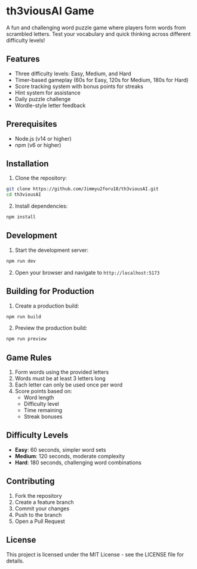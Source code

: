 # th3viousAI Game

A fun and challenging word puzzle game where players form words from scrambled letters. Test your vocabulary and quick thinking across different difficulty levels!

## Features

- Three difficulty levels: Easy, Medium, and Hard
- Timer-based gameplay (60s for Easy, 120s for Medium, 180s for Hard)
- Score tracking system with bonus points for streaks
- Hint system for assistance
- Daily puzzle challenge
- Wordle-style letter feedback

## Prerequisites

- Node.js (v14 or higher)
- npm (v6 or higher)

## Installation

1. Clone the repository:
```bash
git clone https://github.com/Jimmyu2foru18/th3viousAI.git
cd th3viousAI
```

2. Install dependencies:
```bash
npm install
```

## Development

1. Start the development server:
```bash
npm run dev
```

2. Open your browser and navigate to `http://localhost:5173`

## Building for Production

1. Create a production build:
```bash
npm run build
```

2. Preview the production build:
```bash
npm run preview
```

## Game Rules

1. Form words using the provided letters
2. Words must be at least 3 letters long
3. Each letter can only be used once per word
4. Score points based on:
   - Word length
   - Difficulty level
   - Time remaining
   - Streak bonuses

## Difficulty Levels

- **Easy**: 60 seconds, simpler word sets
- **Medium**: 120 seconds, moderate complexity
- **Hard**: 180 seconds, challenging word combinations

## Contributing

1. Fork the repository
2. Create a feature branch
3. Commit your changes
4. Push to the branch
5. Open a Pull Request

## License

This project is licensed under the MIT License - see the LICENSE file for details.
